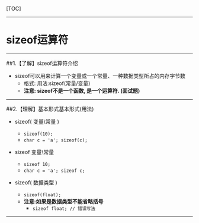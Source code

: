 

[TOC]

---

# sizeof运算符

---

##1.【了解】sizeof运算符介绍

- sizeof可以用来计算一个变量或一个常量、一种数据类型所占的内存字节数
    + 格式: 用法:sizeof(常量/变量)
    + **注意: sizeof不是一个函数, 是一个运算符. (面试题)**

---

##2.【理解】基本形式基本形式(用法)

- sizeof( 变量\常量 )
    + `sizeof(10); `
    + ```char c = 'a'; sizeof(c);```

- sizeof 变量\常量
    + ```sizeof 10; ```
    + ```char c = 'a'; sizeof c;```

- sizeof( 数据类型 )
    + ```sizeof(float);```
    + **注意:如果是数据类型不能省略括号**
        + `sizeof float; // 错误写法`

---


